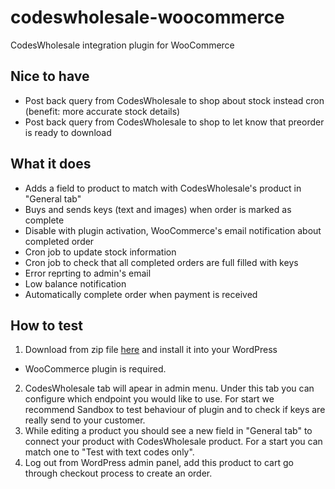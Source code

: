 codeswholesale-woocommerce
==========================

CodesWholesale integration plugin for WooCommerce


Nice to have
------------
* Post back query from CodesWholesale to shop about stock instead cron (benefit: more accurate stock details)
* Post back query from CodesWholesale to shop to let know that preorder is ready to download

What it does
------------
* Adds a field to product to match with CodesWholesale's product in "General tab" 
* Buys and sends keys (text and images) when order is marked as complete
* Disable with plugin activation, WooCommerce's email notification about completed order
* Cron job to update stock information
* Cron job to check that all completed orders are full filled with keys
* Error reprting to admin's email
* Low balance notification
* Automatically complete order when payment is received


How to test
----------
1. Download from zip file [here](http://codeswholesale.com) and install it into your WordPress
  - WooCommerce plugin is required.
2. CodesWholesale tab will apear in admin menu. Under this tab you can configure which endpoint you would like to use. For start we recommend Sandbox to test behaviour of plugin and to check if keys are really send to your customer.
3. While editing a product you should see a new field in "General tab" to connect your product with CodesWholesale product. For a start you can match one to "Test with text codes only".
4. Log out from WordPress admin panel, add this product to cart go through checkout process to create an order.
